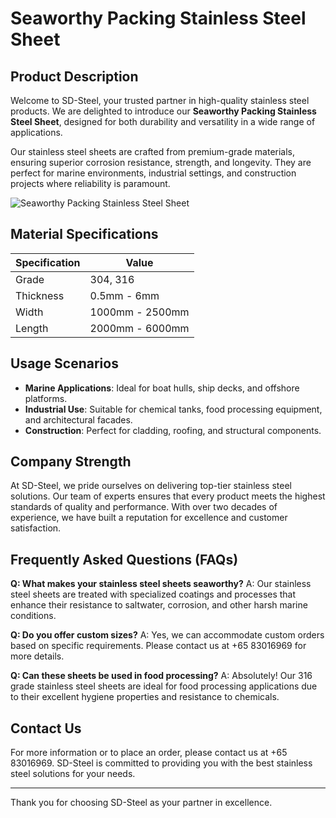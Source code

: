 # Seaworthy Packing Stainless Steel Sheet

## Product Description

Welcome to SD-Steel, your trusted partner in high-quality stainless steel products. We are delighted to introduce our **Seaworthy Packing Stainless Steel Sheet**, designed for both durability and versatility in a wide range of applications.

Our stainless steel sheets are crafted from premium-grade materials, ensuring superior corrosion resistance, strength, and longevity. They are perfect for marine environments, industrial settings, and construction projects where reliability is paramount.

![Seaworthy Packing Stainless Steel Sheet](https://github.com/user-attachments/assets/2567258e-e124-4816-932d-1809bd27ef0b)

## Material Specifications

| Specification | Value |
|---------------|-------|
| Grade         | 304, 316 |
| Thickness     | 0.5mm - 6mm |
| Width         | 1000mm - 2500mm |
| Length        | 2000mm - 6000mm |

## Usage Scenarios

- **Marine Applications**: Ideal for boat hulls, ship decks, and offshore platforms.
- **Industrial Use**: Suitable for chemical tanks, food processing equipment, and architectural facades.
- **Construction**: Perfect for cladding, roofing, and structural components.

## Company Strength

At SD-Steel, we pride ourselves on delivering top-tier stainless steel solutions. Our team of experts ensures that every product meets the highest standards of quality and performance. With over two decades of experience, we have built a reputation for excellence and customer satisfaction.

## Frequently Asked Questions (FAQs)

**Q: What makes your stainless steel sheets seaworthy?**
A: Our stainless steel sheets are treated with specialized coatings and processes that enhance their resistance to saltwater, corrosion, and other harsh marine conditions.

**Q: Do you offer custom sizes?**
A: Yes, we can accommodate custom orders based on specific requirements. Please contact us at +65 83016969 for more details.

**Q: Can these sheets be used in food processing?**
A: Absolutely! Our 316 grade stainless steel sheets are ideal for food processing applications due to their excellent hygiene properties and resistance to chemicals.

## Contact Us

For more information or to place an order, please contact us at +65 83016969. SD-Steel is committed to providing you with the best stainless steel solutions for your needs.

---

Thank you for choosing SD-Steel as your partner in excellence.